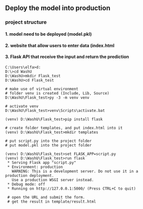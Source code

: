 ## Deploy the model  into production

### project structure

#### 1. model need to be deployed (model.pkl)
#### 2. website that allow users to enter data (index.html
#### 3. Flask API that receive the input and return the prediction

```
C:\Users\elfa>d:
D:\>cd WashU
D:\WashU>mkdir Flask_test
D:\WashU>cd Flask_test

# make use of virtual environment
# folder venv is created (Include, Lib, Source)
D:\WashU\Flask_test>py -3 -m venv venv

# activate venv
D:\WashU\Flask_test>venv\Scripts\activate.bat

(venv) D:\WashU\Flask_test>pip install flask

# create folder templates, and put index.html into it
(venv) D:\WashU\Flask_test>mkdir templates

# put script.py into the project folder
# put model.pkl into the project folder

(venv) D:\WashU\Flask_test>set FLASK_APP=script.py
(venv) D:\WashU\Flask_test>run flask
 * Serving Flask app "script.py"
 * Environment: production
   WARNING: This is a development server. Do not use it in a production deployment.
   Use a production WSGI server instead.
 * Debug mode: off
 * Running on http://127.0.0.1:5000/ (Press CTRL+C to quit)
 
 # open the URL and submit the form.
 # get the result in template/result.html
```
